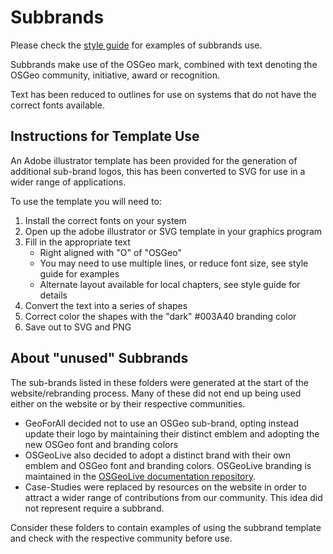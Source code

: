 # Subbrands

Please check the [style guide](https://github.com/OSGeo/osgeo/blob/master/marketing/branding/styleguide-osgeo.pdf) for examples of subbrands use.

Subbrands make use of the OSGeo mark, combined with text denoting the OSGeo community, initiative, award or recognition.

Text has been reduced to outlines for use on systems that do not have the correct fonts available. 

## Instructions for Template Use

An Adobe illustrator template has been provided for the generation of additional sub-brand logos, this has been converted to SVG for use in a wider range of applications.

To use the template you will need to:

1. Install the correct fonts on your system
2. Open up the adobe illustrator or SVG template in your graphics program
3. Fill in the appropriate text
   * Right aligned with "O" of "OSGeo"
   * You may need to use multiple lines, or reduce font size, see style guide for examples
   * Alternate layout available for local chapters, see style guide for details
4. Convert the text into a series of shapes
5. Correct color the shapes with the "dark" #003A40 branding color
6. Save out to SVG and PNG

## About "unused" Subbrands

The sub-brands listed in these folders were generated at the start of the website/rebranding process. Many of these did not end up being used either on the website or by their respective communities.

* GeoForAll decided not to use an OSGeo sub-brand, opting instead update their logo by maintaining their distinct emblem and adopting the new OSGeo font and branding colors
* OSGeoLive also decided to adopt a distinct brand with their own emblem and OSGeo font and branding colors. OSGeoLive branding is maintained in the [OSGeoLive documentation repository](https://github.com/OSGeo/OSGeoLive-doc/tree/master/images/osgeolive-logo).
* Case-Studies were replaced by resources on the website in order to attract a wider range of contributions from our community. This idea did not represent require a subbrand.

Consider these folders to contain examples of using the subbrand template and check with the respective community before use.
